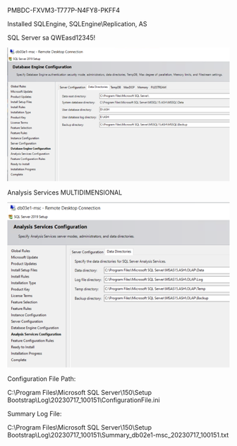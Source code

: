 PMBDC-FXVM3-T777P-N4FY8-PKFF4

Installed SQLEngine, SQLEngine\Replication, AS

SQL Server sa QWEasd12345!

![image.png](/.attachments/image-3c0219ac-a29f-43b7-89a7-3dd5c79975d4.png)

Analysis Services MULTIDIMENSIONAL

![image.png](/.attachments/image-d1cf02c3-6404-423e-bc0c-ae15957a492c.png)

Configuration File Path:

C:\Program Files\Microsoft SQL Server\150\Setup Bootstrap\Log\20230717_100151\ConfigurationFile.ini

Summary Log File:

C:\Program Files\Microsoft SQL Server\150\Setup Bootstrap\Log\20230717_100151\Summary_db02e1-msc_20230717_100151.txt
